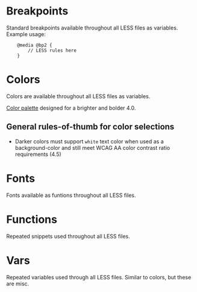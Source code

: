 # Breakpoints
Standard breakpoints available throughout all LESS files as variables. Example usage:
 
```LESS   
    @media @bp2 {
        // LESS rules here
    }
```

# Colors
Colors are available throughout all LESS files as variables.

[Color palette](http://www.colourlovers.com/palette/2910806/UNLedu_Framework_4.0) designed for a brighter and bolder 4.0.

## General rules-of-thumb for color selections
* Darker colors must support `white` text color when used as a background-color and still meet WCAG AA color contrast ratio requirements (4.5)

# Fonts

Fonts available as funtions throughout all LESS files.

# Functions
Repeated snippets used throughout all LESS files.

# Vars
Repeated variables used through all LESS files. Similar to colors, but these are misc.